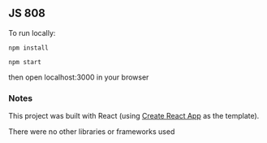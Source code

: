 ## JS 808

To run locally:

```
npm install

npm start
```

then open localhost:3000 in your browser


### Notes
This project was built with React (using [Create React App](https://github.com/facebook/create-react-app) as the template).

There were no other libraries or frameworks used